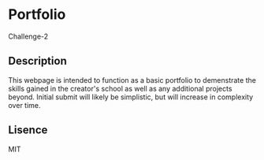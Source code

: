 # Portfolio
Challenge-2

## Description
This webpage is intended to function as a basic portfolio to demenstrate the skills gained in the creator's school as well as any additional projects beyond.
Initial submit will likely be simplistic, but will increase in complexity over time.

## Lisence
MIT
